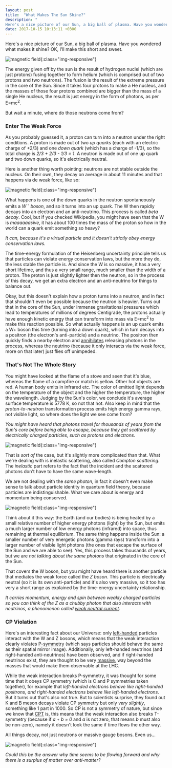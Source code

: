 ```yaml
---
layout: post
title:  "What Makes The Sun Shine?"
description: "
Here's a nice picture of our Sun, a big ball of plasma. Have you wondered what makes it shine? OK, I'll make this short and sweet. The energy given off by the sun is the result of hydrogen nuclei (which are just protons) fusing together to form helium (which is comprised out of two protons and two neutrons). The fusion is the result of the extreme pressure in the core of the Sun."
date: 2017-10-15 10:13:11 +0300
---
```


Here's a nice picture of our Sun, a big ball of plasma. Have you wondered what makes it shine? OK, I'll make this short and sweet.

![magnetic field](/images/sun.jpg){:class="img-responsive"}

The energy given off by the sun is the result of hydrogen nuclei (which are just protons) fusing together to form helium (which is comprised out of two protons and two neutrons). The fusion is the result of the extreme pressure in the core of the Sun. Since it takes four protons to make a He nucleus, and the masses of those four protons combined are bigger than the mass of a single He nucleus, the result is just energy in the form of photons, as per E=mc<sup>2</sup>.

But wait a minute, where do those neutrons come from?

### Enter The Weak Force
As you probably guessed it, a proton can turn into a neutron under the right conditions. A proton is made out of two *up quarks* (each with an electric charge of +2/3) and one *down quark* (which has a charge of -1/3), so the total charge is *2/3 + 2/3 - 1/3 = 1*. A neutron is made out of one up quark and two down quarks, so it's electrically neutral.

Here is another thing worth pointing: neutrons are not stable outside the nucleus. On their own, they decay on average in about 11 minutes and that happens via de weak force, like so:

![magnetic field](/images/decay.png){:class="img-responsive"}

What happens is one of the down quarks in the neutron spontaneously emits a <i>W <sup>-</sup> boson</i>, and so it turns into an up quark. The W then rapidly decays into an electron and an anti-neutrino. This process is called *beta decay*. Cool, but if you checked Wikipedia, you might have seen that the W is *maaaaaasive*, it has about 100 times the mass of the proton so how in the world can a quark emit something so heavy?

*It can, because it's a virtual particle and it doesn't strictly obey energy conservation laws.*

The time-energy formulation of the Heisenberg uncertainty principle tells us that particles can violate energy conservation laws, but the more they do, the less stable the particle is. And since the W is so massive, it has a very short lifetime, and thus a very small range, much smaller than the width of a proton. The proton is just slightly lighter then the neutron, so in the process of this decay, we get an extra electron and an anti-neutrino for things to balance out.

Okay, but this doesn't explain how a proton turns into a neutron, and in fact that shouldn't even be possible because the neutron is heavier. Turns out that in the core of the Sun, under immense gravitational pressures which lead to temperatures of millions of degrees Centigrade, the protons actually have enough kinetic energy that can transform into mass via E=mc<sup>2</sup> to make this reaction possible. So what actually happens is an up quark emits a W+ boson this time (turning into a down quark), which in turn decays into a positron (the electron's anti-particle) and a neutrino. The positron then quickly finds a nearby electron and [annihilates](https://en.wikipedia.org/wiki/Annihilation) releasing photons in the process, whereas the neutrino (because it only interacts via the weak force, more on that later) just flies off unimpeded.

### That's Not The Whole Story
You might have looked at the flame of a stove and seen that it's blue, whereas the flame of a campfire or match is yellow. Other hot objects are red. A human body emits in infrared etc. The color of emitted light depends on the temperature of the object and the higher the temperature, the higher the wavelength. Judging by the Sun's color, we conclude it's average surface temperature is 5778 K, so not that hot. Also keep in mind that the *proton-to-neutron* transformation process emits high energy gamma rays, not visible light, so where does the light we see come from?

*You might have heard that photons travel for thousands of years from the Sun's core before being able to escape, because they get scattered by electrically charged particles, such as protons and electrons.*

![magnetic field](/images/sun-path.png){:class="img-responsive"}

That is *sort of* the case, but it's slightly more complicated than that. What we're dealing with is inelastic scattering, also called *Compton scattering*. The *inelastic* part refers to the fact that the incident and the scattered photons don't have to have the same wave-length.

We are not dealing with the *same photon*, in fact it doesn't even make sense to talk about particle identity in quantum field theory, because particles are indistinguishable. What we care about is energy and momentum being conserved.

![magnetic field](/images/scattering.png){:class="img-responsive"}

Think about it this way: the Earth (and our bodies) is being heated by a small relative number of higher energy photons (light) by the Sun, but emits a much larger number of low energy photons (infrared) into space, thus remaining at thermal equilibrium. The same thing happens inside the Sun: a smaller number of very energetic photons (gamma rays) transform into a larger number of visible light photons (the ones that escape the surface of the Sun and we are able to see). Yes, this process takes thousands of years, but we are *not talking about the same photons* that originated in the core of the Sun.

That covers the W boson, but you might have heard there is another particle that mediates the weak force called the *Z boson*. This particle is electrically neutral (so it is its own anti-particle) and it's also very massive, so it too has very a short range as explained by the time-energy uncertainty relationship.

*It carries momentum, energy and spin between weakly charged particles so you can think of the Z as a chubby photon that also interacts with neutrinos, a phenomenon called [weak neutral current](https://www.symmetrymagazine.org/article/august-2009/weak-neutral-current).*

### CP Violation
Here's an interesting fact about our Universe: only [left-handed](http://florintoader.net/quantum-spin) particles interact with the W and Z bosons, which means that the weak interaction clearly violates [P-symmetry](https://en.wikipedia.org/wiki/P-symmetry) (which says particles should behave the same as their spatial mirror image). Additionally, only left-handed neutrinos (and right-handed anti-neutrinos) have been observed, and if right-handed neutrinos exist, they are thought to be very [massive](https://www.symmetrymagazine.org/article/neutrinos-on-a-seesaw), way beyond the masses that would make them observable at the LHC.

While the weak interaction breaks P-symmetry, it was thought for some time that it obeys CP symmetry (which is C and P symmetries taken together), for example that *left-handed electrons behave like right-handed positrons, and right-handed electrons behave like left-handed electrons*. But it turns out that's also not true. But to scientists surprise, they found out K and B meson decays violate CP symmetry but only *very slightly*, something like 1 part in 1000. So CP is not a symmetry of nature, but since we know that [CPT](https://en.wikipedia.org/wiki/CPT_symmetry) is, this means that the weak interaction also breaks T-symmetry (because if *a + b = 0* and *a* is not zero, that means *b* must also be non-zero), namely it doesn't look the same if time flows the other way.

All things decay, not just neutrons or massive gauge bosons. Even us...

![magnetic field](/images/aging2.jpg){:class="img-responsive"}

*Could this be the answer why time seems to be flowing forward and why there is a surplus of matter over anti-matter?*
